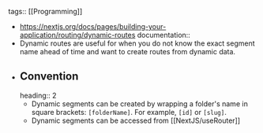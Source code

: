 tags:: [[Programming]]

- https://nextjs.org/docs/pages/building-your-application/routing/dynamic-routes
  documentation::
- Dynamic routes are useful for when you do not know the exact segment name ahead of time and want to create routes from dynamic data.
- ## Convention
  heading:: 2
	- Dynamic segments can be created by wrapping a folder's name in square brackets: `[folderName]`. For example, `[id]` or `[slug]`.
	- Dynamic segments can be accessed from [[NextJS/useRouter]]